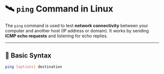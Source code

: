 # 🛰️ `ping` Command in Linux

The `ping` command is used to test **network connectivity** between your computer and another host (IP address or domain). It works by sending **ICMP echo requests** and listening for echo replies.

---

## 📌 Basic Syntax

```bash
ping [options] destination